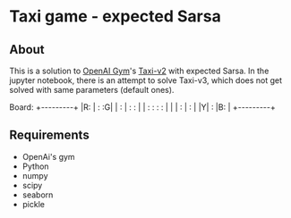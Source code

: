 # Taxi game - expected Sarsa
## About
This is a solution to [OpenAI Gym](https://github.com/openai/gym)'s [Taxi-v2](https://gym.openai.com/envs/Taxi-v2/) with expected Sarsa. In the jupyter notebook, there is an attempt to solve Taxi-v3, which does not get solved with same parameters (default ones).

Board:
+---------+
|R: | : :G|
| : | : : |
| : : : : |
| | : | : |
|Y| : |B: |
+---------+

## Requirements

- OpenAi's gym
- Python
- numpy
- scipy
- seaborn
- pickle 
